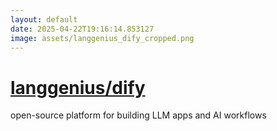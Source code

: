 ```yaml
---
layout: default
date: 2025-04-22T19:16:14.853127
image: assets/langgenius_dify_cropped.png
---
```


# [langgenius/dify](https://github.com/langgenius/dify)

open-source platform for building LLM apps and AI workflows
